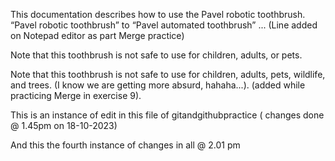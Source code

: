 This documentation describes how to use the Pavel robotic 
toothbrush.
 “Pavel robotic toothbrush” to “Pavel automated 
toothbrush” ... (Line added on Notepad editor as part Merge practice)


Note that this toothbrush is not safe to use for children, 
adults, or pets.

Note that this toothbrush is not safe to use for children, 
adults, pets,  wildlife, and trees. (I know we are getting more absurd, hahaha...). (added while practicing Merge in exercise 9).

 
This is an instance of edit in this file of gitandgithubpractice ( changes done @ 1.45pm on 18-10-2023)


And this the fourth instance of changes in all @ 2.01 pm

